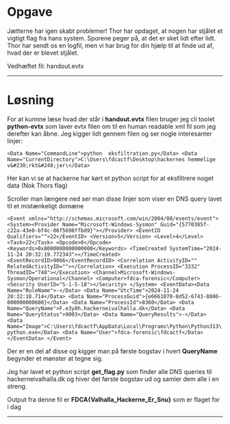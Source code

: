 # Opgave


Jætterne har igen skabt problemer! Thor har opdaget, at nogen har stjålet et vigtigt flag fra hans system. Sporene peger på, at det er sket lidt efter lidt. Thor har sendt os en logfil, men vi har brug for din hjælp til at finde ud af, hvad der er blevet stjålet.

Vedhæftet fil: handout.evtx

---

# Løsning

For at kunnne læse hvad der står i **handout.evtx** filen bruger jeg cli toolet **python-evtx** som laver evtx filen om til en human readable xml fil som jeg derefter kan åbne.
Jeg kigger lidt gennem filen og ser nogle interesanter linjer:

`<Data Name="CommandLine">python  eksfiltration.py</Data>
<Data Name="CurrentDirectory">C:\Users\fdcactf\Desktop\hackernes hemmelige v&#230;rkt&#248;jer\</Data>
`

Her kan vi se at hackerne har kørt et python script for at eksfiltrere noget data (Nok Thors flag)

Scroller man længere ned ser man disse linjer som viser en DNS query lavet til et mistænkeligt domæne

`
<Event xmlns="http://schemas.microsoft.com/win/2004/08/events/event"><System><Provider Name="Microsoft-Windows-Sysmon" Guid="{5770385f-c22a-43e0-bf4c-06f5698ffbd9}"></Provider>
<EventID Qualifiers="">22</EventID>
<Version>5</Version>
<Level>4</Level>
<Task>22</Task>
<Opcode>0</Opcode>
<Keywords>0x8000000000000000</Keywords>
<TimeCreated SystemTime="2024-11-24 20:32:19.772343"></TimeCreated>
<EventRecordID>9066</EventRecordID>
<Correlation ActivityID="" RelatedActivityID=""></Correlation>
<Execution ProcessID="3332" ThreadID="748"></Execution>
<Channel>Microsoft-Windows-Sysmon/Operational</Channel>
<Computer>fdca-forensic</Computer>
<Security UserID="S-1-5-18"></Security>
</System>
<EventData><Data Name="RuleName">-</Data>
<Data Name="UtcTime">2024-11-24 20:32:18.714</Data>
<Data Name="ProcessGuid">{e6661070-8d52-6743-8806-000000000600}</Data>
<Data Name="ProcessId">8360</Data>
<Data Name="QueryName">F.e3y8h.hackerneivalhalla.dk</Data>
<Data Name="QueryStatus">9003</Data>
<Data Name="QueryResults">-</Data>
<Data Name="Image">C:\Users\fdcactf\AppData\Local\Programs\Python\Python313\python.exe</Data>
<Data Name="User">fdca-forensic\fdcactf</Data>
</EventData>
</Event>
`

Der er en del af disse og kigger man på første bogstav i hvert **QueryName** begynder et mønster at tegne sig.

Jeg har lavet et python script **get_flag.py** som finder alle DNS queries til hackerneivalhalla.dk og hiver det første bogstav ud og samler dem alle i en streng.

Output fra denne fil er **FDCA{Valhalla_Hackerne_Er_Snu}** som er flaget for i dag

---
